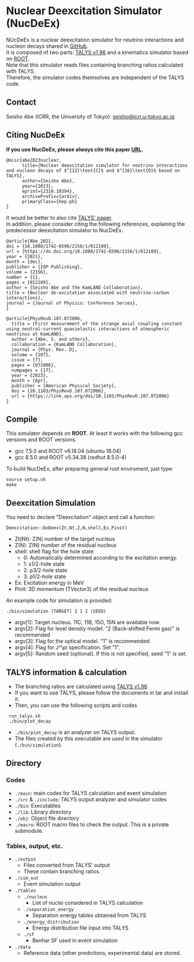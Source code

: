 # Nuclear Deexcitation Simulator (NucDeEx)
NUcDeEx is a nuclear deexcitation simulator for neutrino interactions and nucleon decays shared in [GitHub](https://github.com/SeishoAbe/NucDeEx).  
It is composed of two parts: [TALYS v1.96](https://tendl.web.psi.ch/tendl_2019/talys.html) and a kinematics simulator based on [ROOT](https://root.cern/).  
Note that this simulator reads files containing branching ratios calculated with TALYS.  
Therefore, the simulator codes themselves are independent of the TALYS code.

## Contact 
Seisho Abe (ICRR, the University of Tokyo): seisho@icrr.u-tokyo.ac.jp

## Citing NucDeEx
**If you use NucDeEx, please always cite this paper [URL](https://arxiv.org/abs/2310.10394).**
```
@misc{abe2023nuclear,
      title={Nuclear deexcitation simulator for neutrino interactions and nucleon decays of $^{12}\text{C}$ and $^{16}\text{O}$ based on TALYS}, 
      author={Seisho Abe},
      year={2023},
      eprint={2310.10394},
      archivePrefix={arXiv},
      primaryClass={hep-ph}
}
```
It would be better to also cite [TALYS' paper](https://doi.org/10.1016/j.nds.2012.11.002).  
In addition, please consider citing the following references, explaining the predecessor deexcitation simulator to NucDeEx.
```
@article{Abe_2021,
doi = {10.1088/1742-6596/2156/1/012189},
url = {https://dx.doi.org/10.1088/1742-6596/2156/1/012189},
year = {2021},
month = {dec},
publisher = {IOP Publishing},
volume = {2156},
number = {1},
pages = {012189},
author = {Seisho Abe and the KamLAND Collaboration},
title = {Nuclear de-excitation associated with neutrino-carbon interactions},
journal = {Journal of Physics: Conference Series},
}
```
```
@article{PhysRevD.107.072006,
  title = {First measurement of the strange axial coupling constant using neutral-current quasielastic interactions of atmospheric neutrinos at KamLAND},
  author = {Abe, S. and others},
  collaboration = {KamLAND Collaboration},
  journal = {Phys. Rev. D},
  volume = {107},
  issue = {7},
  pages = {072006},
  numpages = {17},
  year = {2023},
  month = {Apr},
  publisher = {American Physical Society},
  doi = {10.1103/PhysRevD.107.072006},
  url = {https://link.aps.org/doi/10.1103/PhysRevD.107.072006}
}

```


## Compile

This simulator depends on **ROOT**.
At least it works with the following gcc versions and ROOT versions.
- gcc 7.5.0 and ROOT v6.18.04 (ubuntu 18.04)
- gcc 8.5.0 and ROOT v5.34.38 (redhut 8.5.0-4)

To build NucDeEx, after preparing general root enviroment, just type:
```
source setup.sh
make
```

## Deexcitation Simulation
You need to declare "Deexcitation" object and call a function:
```
Deexcitation::DoDeex(Zt,Nt,Z,N,shell,Ex,Pinit)
```
- Zt(Nt): Z(N) number of the target nucleus
- Z(N): Z(N) number of the residual nucleus
- shell: shell flag for the hole state
  - 0: Automatically determined according to the excitation energy.
  - 1: s1/2-hole state
  - 2: p3/2-hole state
  - 3: p1/2-hole state
- Ex: Excitation energy in MeV 
- Pinit: 3D momentum (TVector3) of the residual nucleus

An example code for simulation is provided:
```
./bin/simulation (TARGET) 2 1 1 (SEED)
```
- argv[1]: Target nucleus. 11C, 11B, 15O, 15N are available now.
- argv[2]: Flag for level density model. "2 (Back-shifted Fermi gas)" is recommended
- argv[3]: Flag for the optical model. "1" is recommended.
- argv[4]: Flag for J^\pi specification. Set "1".
- argv[5]: Random seed (optional). If this is not specified, seed "1" is set. <be>

## TALYS information & calculation
- The branching ratios are calculated using [TALYS v1.96](https://tendl.web.psi.ch/tendl_2019/talys.html).
- If you want to use TALYS, please follow the documents in tar and install it. 
- Then, you can use the following scripts and codes 
```
 run_talys.sh
 ./bin/plot_decay
```
- `./bin/plot_decay` is an analyzer on TALYS output.
- The files created by this executable are used in the simulator (`./bin/simulation`).

## Directory

### Codes
- `./main`: main codes for TALYS calculation and event simulation
- `./src` & `./include`: TALYS output analyzer and simulator codes
- `./bin`: Executables
- `./lib`: Library directory
- `./obj`: Object file directory
- `./macro`: ROOT macro files to check the output. This is a private submodule.

### Tables, output, etc.
- `./output`
	- Files converted from TALYS' output
	- These contain branching ratios.
- `./sim_out`
	- Event simulation output 
- `./tables`
  - `./nucleus`
    - List of nuclei considered in TALYS calculation
  - `./separation_energy`
	- Separation energy tables obtained from TALYS
  - `./energy_distribution`
	- Energy distribution file input into TALYS
  - `./sf`
	- Benhar SF used in event simulation
- `./data`
  - Reference data (other predictions, experimental data) are stored.
